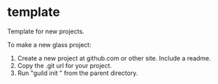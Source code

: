 # template
Template for new projects.

To make a new glass project:
1. Create a new project at github.com or other site. Include a readme.
2. Copy the .git url for your project.
3. Run "guild init <git url>" from the parent directory.

